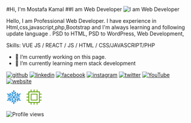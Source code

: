#Hi, I'm Mostafa Kamal
##I am Web Developer
![I am Web Developer](https://www.facebook.com/mostafakamalbg)

Hello,
I am Professional Web Developer.
I have experience in Html,css,javascript,php,Bootstrap and
I'm always learning and following update language .
PSD to HTML,
PSD to WordPress,
Web Development,

Skills: VUE JS / REACT / JS / HTML / CSS/JAVASCRIPT/PHP

- 🔭 I’m currently working on this page. 
- 🌱 I’m currently learning mern stack development 


[<img src='https://cdn.jsdelivr.net/npm/simple-icons@3.0.1/icons/github.svg' alt='github' height='40'>](https://github.com/https://github.com/mostafakamalbg)  [<img src='https://cdn.jsdelivr.net/npm/simple-icons@3.0.1/icons/linkedin.svg' alt='linkedin' height='40'>](https://www.linkedin.com/in/https://www.linkedin.com/in/mostafa-kamal-58696315a//)  [<img src='https://cdn.jsdelivr.net/npm/simple-icons@3.0.1/icons/facebook.svg' alt='facebook' height='40'>](https://www.facebook.com/https://www.facebook.com/mostafakamalbg)  [<img src='https://cdn.jsdelivr.net/npm/simple-icons@3.0.1/icons/instagram.svg' alt='instagram' height='40'>](https://www.instagram.com/https://www.instagram.com/mostafakamalbg//)  [<img src='https://cdn.jsdelivr.net/npm/simple-icons@3.0.1/icons/twitter.svg' alt='twitter' height='40'>](https://twitter.com/https://twitter.com/mostafakamalbg)  [<img src='https://cdn.jsdelivr.net/npm/simple-icons@3.0.1/icons/youtube.svg' alt='YouTube' height='40'>](https://www.youtube.com/channel/https://www.youtube.com/@mostafakamalbg)  [<img src='https://cdn.jsdelivr.net/npm/simple-icons@3.0.1/icons/icloud.svg' alt='website' height='40'>](https://mostafakamalbg)  

<a href='https://archiveprogram.github.com/'><img src='https://raw.githubusercontent.com/acervenky/animated-github-badges/master/assets/acbadge.gif' width='40' height='40'></a> <a href='https://docs.github.com/en/developers'><img src='https://raw.githubusercontent.com/acervenky/animated-github-badges/master/assets/devbadge.gif' width='40' height='40'></a> 

![Profile views](https://gpvc.arturio.dev/https://github.com/mostafakamalbg)  
